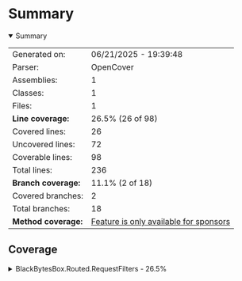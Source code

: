 # Summary
<details open><summary>Summary</summary>

|||
|:---|:---|
| Generated on: | 06/21/2025 - 19:39:48 |
| Parser: | OpenCover |
| Assemblies: | 1 |
| Classes: | 1 |
| Files: | 1 |
| **Line coverage:** | 26.5% (26 of 98) |
| Covered lines: | 26 |
| Uncovered lines: | 72 |
| Coverable lines: | 98 |
| Total lines: | 236 |
| **Branch coverage:** | 11.1% (2 of 18) |
| Covered branches: | 2 |
| Total branches: | 18 |
| **Method coverage:** | [Feature is only available for sponsors](https://reportgenerator.io/pro) |

</details>

## Coverage
<details><summary>BlackBytesBox.Routed.RequestFilters - 26.5%</summary>

|**Name**|**Line**|**Branch**|
|:---|---:|---:|
|**BlackBytesBox.Routed.RequestFilters**|**26.5%**|**11.1%**|
|BlackBytesBox.Routed.RequestFilters.Services.MiddlewareFailurePointService|26.5%|11.1%|

</details>
